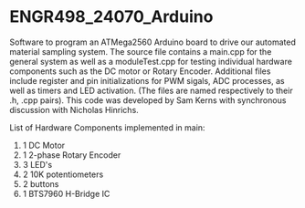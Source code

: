 # ENGR498_24070_Arduino

Software to program an ATMega2560 Arduino board to drive our automated material sampling system. The source file contains a main.cpp for the general system as well as a moduleTest.cpp for testing individual hardware components such as the DC motor or Rotary Encoder. Additional files include register and pin initializations for PWM sigals, ADC processes, as well as timers and LED activation. (The files are named respectively to their .h, .cpp pairs). This code was developed by Sam Kerns with synchronous discussion with Nicholas Hinrichs.

List of Hardware Components implemented in main:
  1. 1 DC Motor
  2. 1 2-phase Rotary Encoder
  3. 3 LED's
  4. 2 10K potentiometers
  5. 2 buttons
  6. 1 BTS7960 H-Bridge IC
